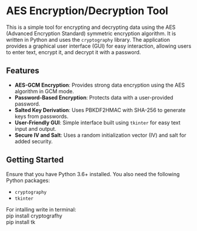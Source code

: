 # AES Encryption/Decryption Tool

This is a simple tool for encrypting and decrypting data using the AES (Advanced Encryption Standard) symmetric encryption algorithm. It is written in Python and uses the `cryptography` library. The application provides a graphical user interface (GUI) for easy interaction, allowing users to enter text, encrypt it, and decrypt it with a password.

## Features

- **AES-GCM Encryption**: Provides strong data encryption using the AES algorithm in GCM mode.
- **Password-Based Encryption**: Protects data with a user-provided password.
- **Salted Key Derivation**: Uses PBKDF2HMAC with SHA-256 to generate keys from passwords.
- **User-Friendly GUI**: Simple interface built using `tkinter` for easy text input and output.
- **Secure IV and Salt**: Uses a random initialization vector (IV) and salt for added security.

## Getting Started

Ensure that you have Python 3.6+ installed. You also need the following Python packages:

- `cryptography`
- `tkinter` 

For intalling write in terminal:  
pip install cryptografhy   
pip install tk  

